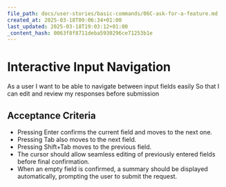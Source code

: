 ```yaml
---
file_path: docs/user-stories/basic-commands/06C-ask-for-a-feature.md
created_at: 2025-03-18T09:06:34+01:00
last_updated: 2025-03-18T19:03:12+01:00
_content_hash: 0063f8f8711deba5930296ce71253b1e
---
```


# Interactive Input Navigation
As a user
I want to be able to navigate between input fields easily
So that I can edit and review my responses before submission

## Acceptance Criteria
- Pressing Enter confirms the current field and moves to the next one.
- Pressing Tab also moves to the next field.
- Pressing Shift+Tab moves to the previous field.
- The cursor should allow seamless editing of previously entered fields before final confirmation.
- When an empty field is confirmed, a summary should be displayed automatically, prompting the user to submit the request.